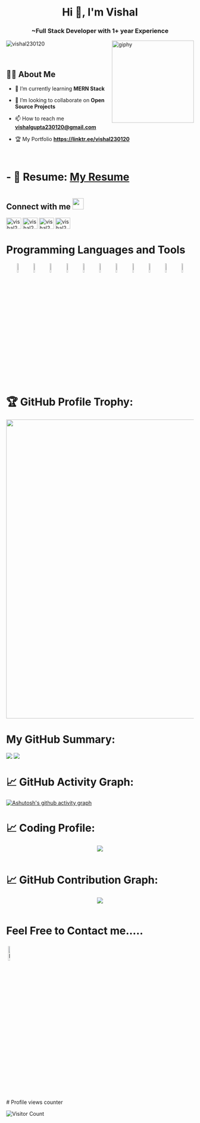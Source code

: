 <h1 align="center">Hi 👋, I'm Vishal</h1>
<h3 align="center">~Full Stack Developer with 1+ year Experience</h3>
<img align="right" src="https://media.giphy.com/media/M9gbBd9nbDrOTu1Mqx/giphy.gif" width="220" alt="giphy">

<p align="left"> <img src="https://komarev.com/ghpvc/?username=vishal230120&label=Profile%20views&color=0e75b6&style=flat" alt="vishal230120" /> </p>
<br/>
<h2 align="left"><b>🙋‍♂️ About Me</b></h2>

<!-- - 🔭 I’m currently working on **my portfolio** -->

- 🌱 I’m currently learning **MERN Stack**

- 👯 I’m looking to collaborate on **Open Source Projects**
 
- 📫 How to reach me **vishalgupta230120@gmail.com**

- 🏆 My Portfolio **https://linktr.ee/vishal230120**
  
 <br>

 # - 📄 Resume: [My Resume](https://drive.google.com/file/d/1aKgIa1QRQFmrulDCpQJcLw8kabd54Od3/view?usp=drive_link)

 # <h2> Connect with me <img src='https://img.icons8.com/?size=512&id=GiHNxwe2ZmsA&format=png' width="30px">
<p align="left">
<a href="https://twitter.com/VishalG46781346" target="blank"><img align="center" src="https://img.icons8.com/?size=512&id=13963&format=png" alt="vishal230120" height="30" width="40" /></a>
<a href="https://www.linkedin.com/in/vishal-gupta-b0a589210/" target="blank"><img align="center" src="https://img.icons8.com/?size=512&id=xuvGCOXi8Wyg&format=png" alt="vishal230120" height="30" width="40" /></a>
<!-- <a href="https://stackoverflow.com/users/https://stackoverflow.com/users/16327184/gajendra" target="blank"><img align="center" src="https://raw.githubusercontent.com/rahuldkjain/github-profile-readme-generator/master/src/images/icons/Social/stack-overflow.svg" alt="https://stackoverflow.com/users/16327184/gajendra" height="30" width="40" /></a> -->
<a href="https://www.leetcode.com/vishal230120" target="blank"><img align="center" src="https://img.icons8.com/?size=512&id=wDGo581Ea5Nf&format=png" alt="vishal230120" height="30" width="40" /></a>
<a href="https://instagram.com/ankitbagh.el" target="blank"><img align="center" src="https://img.icons8.com/?size=512&id=Xy10Jcu1L2Su&format=png" alt="vishal230120" height="30" width="40" /></a>
<!-- <a href="https://www.codechef.com/users/vishal230120" target="blank"><img align="center" src="https://icons8.com/icon/vAtJFm3hwtQw/codechef" alt="vishal230120" height="30" width="40" /></a> -->
<!-- <a href="https://codeforces.com/profile/vishal230120" target="blank"><img align="center" src="https://raw.githubusercontent.com/rahuldkjain/github-profile-readme-generator/master/src/images/icons/Social/codeforces.svg" alt="vishal230120" height="30" width="40" /></a> -->

</p>
</h2>

<h2></h2>

# Programming Languages and Tools


<p align="center">
	<!-- <img width="8%" style="padding:5px" src="https://img.icons8.com/color/240/000000/c-plus-plus-logo.png"/> -->
        <img width="8%" style="padding.5px"   src="https://img.icons8.com/color/144/000000/nodejs.png"/>
        <img width="8%" style="padding.5px"   src="https://img.icons8.com/color/144/000000/express.png"/>
        <img width="8%" style="padding.5px"   src="https://img.icons8.com/color/144/000000/mongodb.png"/>
	<img width="8%" style="padding.5px" src="https://img.icons8.com/color/240/000000/javascript.png"/>
	<img width="8%" style="padding.5px"  src="https://img.icons8.com/color/144/000000/visual-studio.png"/>
	<img width="8%" style="padding.5px"  src="https://img.icons8.com/?size=512&id=13679&format=png"/>
	<img width="8%" style="padding.5px"  src="https://img.icons8.com/color/48/000000/python--v1.png"/>
	<img width="8%" style="padding.5px"  src="https://img.icons8.com/?size=512&id=wPohyHO_qO1a&format=png"/>
	 <img width="8%" style="padding.5px"  src="https://img.icons8.com/fluency/48/000000/flask.png"/>
	 <img width="8%" style="padding.5px"  src="https://img.icons8.com/color/48/000000/microsoft-powerpoint-2019--v1.png"/>
	 <img width="8%" style="padding.5px"  src="https://img.icons8.com/?size=512&id=fG5Tnj4ARIoI&format=png"/>
	

  # 🏆 GitHub Profile Trophy:
<p align="center">
<a href="https://github.com/ryo-ma/github-profile-trophy">
  <img width=800 src="https://github-profile-trophy.vercel.app/?username=vishal230120&column=8&theme=darkhub&no-frame=true&no-bg=true"/>
</a>
</p>

# My GitHub Summary:
<p align="center">


![](http://github-profile-summary-cards.vercel.app/api/cards/most-commit-language?username=vishal230120&theme=monokai)
![](http://github-profile-summary-cards.vercel.app/api/cards/stats?username=vishal230120&theme=monokai)
 </p>

		
 # 📈 GitHub Activity Graph:
 <p align="center">
<!-- 	<img src = "https://github-readme-streak-stats.herokuapp.com?user=vishal230120&theme=monokai&ring=DD2727&fire=DD2727&dates=DD6227&sideNums=176FC5&sideLabels=1E90FF" alt="Abhijeet-Anand-01" /><br><br> -->
	 
[![Ashutosh's github activity graph](https://github-readme-activity-graph.vercel.app/graph?username=vishal230120&bg_color=fffff0&color=708090&line=24292e&point=24292e&area=true&hide_border=true)](https://github.com/ashutosh00710/github-readme-activity-graph)
	
	

 # 📈 Coding Profile:
  <p align="center">
<img src="https://leetcard.jacoblin.cool/vishal230120?theme=dark&font=Poppins&ext=contest"><br><br>
</p>

 # 📈 GitHub Contribution Graph:
 <p align="center">
 <img src="https://github-profile-summary-cards.vercel.app/api/cards/profile-details?username=vishal230120&theme=monokai"/><br><br>

 </p>


 # Feel Free to Contact me.....
<p align="centre">
<a href="https://www.linkedin.com/in/vishal230120/"><img alt="linkedin" width="10%" style="padding:5px" src="https://img.icons8.com/clouds/100/000000/linkedin.png"/></a>
</p>
# Profile views counter

![Visitor Count](https://profile-counter.glitch.me/{vishal230120}/count.svg)
<a href="https://icons8.com/icon/40669/c++">
